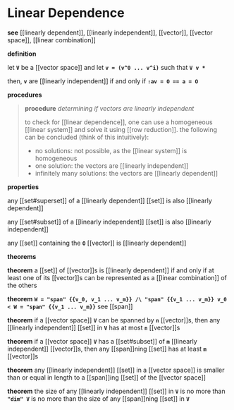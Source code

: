 # Linear Dependence

**see** [[linearly dependent]], [[linearly independent]], [[vector]], [[vector space]], [[linear combination]]

**definition**

let **`V`** be a [[vector space]] and let **`v = (v^0 ... v^i)`** such that **`V v *`**

then, **`v`** are [[linearly independent]] if and only if **`:av = O == a = O`**

**procedures**

> **procedure** _determining if vectors are linearly independent_
>
> to check for [[linear dependence]], one can use a homogeneous [[linear system]] and solve it using [[row reduction]]. the following can be concluded (think of this intuitively):
>
> - no solutions: not possible, as the [[linear system]] is homogeneous
> - one solution: the vectors are [[linearly independent]]
> - infinitely many solutions: the vectors are [[linearly dependent]]

**properties**

any [[set#superset]] of a [[linearly dependent]] [[set]] is also [[linearly dependent]]

any [[set#subset]] of a [[linearly independent]] [[set]] is also [[linearly independent]]

any [[set]] containing the **`O`** [[vector]] is [[linearly dependent]]

**theorems**

**theorem** a [[set]] of [[vector]]s is [[linearly dependent]] if and only if at least one of its [[vector]]s can be represented as a [[linear combination]] of the others

**theorem** **`W = "span" {{v_0, v_1 ... v_m}} /\ "span" {{v_1 ... v_m}} v_0 < W = "span" {{v_1 ... v_m}}`** see [[span]]

**theorem** if a [[vector space]] **`V`** can be spanned by **`n`** [[vector]]s, then any [[linearly independent]] [[set]] in **`V`** has at most **`n`** [[vector]]s

**theorem** if a [[vector space]] **`V`** has a [[set#subset]] of **`m`** [[linearly independent]] [[vector]]s, then any [[span]]ning [[set]] has at least **`m`** [[vector]]s

**theorem** any [[linearly independent]] [[set]] in a [[vector space]] is smaller than or equal in length to a [[span]]ing [[set]] of the [[vector space]]

**theorem** the size of any [[linearly independent]] [[set]] in **`V`** is no more than **`"dim" V`** is no more than the size of any [[span]]ning [[set]] in **`V`**
